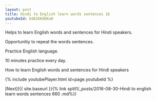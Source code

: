 ```yaml
---
layout: post
title: Hindi to English learn words sentences 16 
youtubeId: EdA2EK8bKa0
---
```

 
 
Helps to learn English words and sentences for Hindi speakers.

Opportunitiy to repeat the words sentences. 

Practice English language. 
 
10 minutes practice every day. 
 
How to learn English words and sentences for Hindi speakers 
 
{% include youtubePlayer.html id=page.youtubeId %}
 
 
[Next]({{ site.baseurl }}{% link  split1/_posts/2016-08-30-Hindi to english learn words sentences 660 .md%})
 
